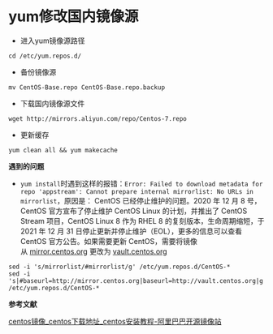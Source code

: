 # yum修改国内镜像源

- 进入yum镜像源路径

```shell
cd /etc/yum.repos.d/
```

- 备份镜像源

```shell
mv CentOS-Base.repo CentOS-Base.repo.backup
```

- 下载国内镜像源文件

```shell
wget http://mirrors.aliyun.com/repo/Centos-7.repo
```

- 更新缓存

```shell
yum clean all && yum makecache
```

**遇到的问题**

- `yum install`时遇到这样的报错：`Error: Failed to download metadata for repo 'appstream': Cannot prepare internal mirrorlist: No URLs in mirrorlist`，原因是： CentOS 已经停止维护的问题。2020 年 12 月 8 号，CentOS 官方宣布了停止维护 CentOS Linux 的计划，并推出了 CentOS Stream 项目，CentOS Linux 8 作为 RHEL 8 的复刻版本，生命周期缩短，于 2021 年 12 月 31 日停止更新并停止维护（EOL），更多的信息可以查看 CentOS 官方公告。如果需要更新 CentOS，需要将镜像从 [mirror.centos.org](http://mirror.centos.org/) 更改为 [vault.centos.org](https://vault.centos.org/)

```shell
sed -i 's/mirrorlist/#mirrorlist/g' /etc/yum.repos.d/CentOS-*
sed -i 's|#baseurl=http://mirror.centos.org|baseurl=http://vault.centos.org|g' /etc/yum.repos.d/CentOS-*
```

**参考文献**

[centos镜像_centos下载地址_centos安装教程-阿里巴巴开源镜像站](https://developer.aliyun.com/mirror/centos?spm=a2c6h.13651102.0.0.3e221b11kNuBTt)
